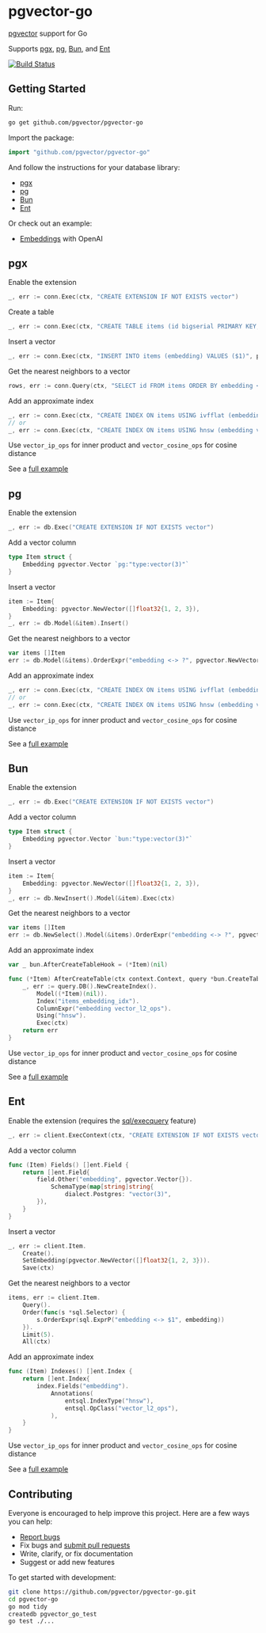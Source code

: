 # pgvector-go

[pgvector](https://github.com/pgvector/pgvector) support for Go

Supports [pgx](https://github.com/jackc/pgx), [pg](https://github.com/go-pg/pg), [Bun](https://github.com/uptrace/bun), and [Ent](https://github.com/ent/ent)

[![Build Status](https://github.com/pgvector/pgvector-go/workflows/build/badge.svg?branch=master)](https://github.com/pgvector/pgvector-go/actions)

## Getting Started

Run:

```sh
go get github.com/pgvector/pgvector-go
```

Import the package:

```go
import "github.com/pgvector/pgvector-go"
```

And follow the instructions for your database library:

- [pgx](#pgx)
- [pg](#pg)
- [Bun](#bun)
- [Ent](#ent)

Or check out an example:

- [Embeddings](openai_test.go) with OpenAI

## pgx

Enable the extension

```go
_, err := conn.Exec(ctx, "CREATE EXTENSION IF NOT EXISTS vector")
```

Create a table

```go
_, err := conn.Exec(ctx, "CREATE TABLE items (id bigserial PRIMARY KEY, embedding vector(3))")
```

Insert a vector

```go
_, err := conn.Exec(ctx, "INSERT INTO items (embedding) VALUES ($1)", pgvector.NewVector([]float32{1, 2, 3}))
```

Get the nearest neighbors to a vector

```go
rows, err := conn.Query(ctx, "SELECT id FROM items ORDER BY embedding <-> $1 LIMIT 5", pgvector.NewVector([]float32{1, 2, 3}))
```

Add an approximate index

```go
_, err := conn.Exec(ctx, "CREATE INDEX ON items USING ivfflat (embedding vector_l2_ops) WITH (lists = 100)")
// or
_, err := conn.Exec(ctx, "CREATE INDEX ON items USING hnsw (embedding vector_l2_ops)")
```

Use `vector_ip_ops` for inner product and `vector_cosine_ops` for cosine distance

See a [full example](pgx_test.go)

## pg

Enable the extension

```go
_, err := db.Exec("CREATE EXTENSION IF NOT EXISTS vector")
```

Add a vector column

```go
type Item struct {
    Embedding pgvector.Vector `pg:"type:vector(3)"`
}
```

Insert a vector

```go
item := Item{
    Embedding: pgvector.NewVector([]float32{1, 2, 3}),
}
_, err := db.Model(&item).Insert()
```

Get the nearest neighbors to a vector

```go
var items []Item
err := db.Model(&items).OrderExpr("embedding <-> ?", pgvector.NewVector([]float32{1, 2, 3})).Limit(5).Select()
```

Add an approximate index

```go
_, err := conn.Exec(ctx, "CREATE INDEX ON items USING ivfflat (embedding vector_l2_ops) WITH (lists = 100)")
// or
_, err := conn.Exec(ctx, "CREATE INDEX ON items USING hnsw (embedding vector_l2_ops)")
```

Use `vector_ip_ops` for inner product and `vector_cosine_ops` for cosine distance

See a [full example](pg_test.go)

## Bun

Enable the extension

```go
_, err := db.Exec("CREATE EXTENSION IF NOT EXISTS vector")
```

Add a vector column

```go
type Item struct {
    Embedding pgvector.Vector `bun:"type:vector(3)"`
}
```

Insert a vector

```go
item := Item{
    Embedding: pgvector.NewVector([]float32{1, 2, 3}),
}
_, err := db.NewInsert().Model(&item).Exec(ctx)
```

Get the nearest neighbors to a vector

```go
var items []Item
err := db.NewSelect().Model(&items).OrderExpr("embedding <-> ?", pgvector.NewVector([]float32{1, 2, 3})).Limit(5).Scan(ctx)
```

Add an approximate index

```go
var _ bun.AfterCreateTableHook = (*Item)(nil)

func (*Item) AfterCreateTable(ctx context.Context, query *bun.CreateTableQuery) error {
    _, err := query.DB().NewCreateIndex().
        Model((*Item)(nil)).
        Index("items_embedding_idx").
        ColumnExpr("embedding vector_l2_ops").
        Using("hnsw").
        Exec(ctx)
    return err
}
```

Use `vector_ip_ops` for inner product and `vector_cosine_ops` for cosine distance

See a [full example](bun_test.go)

## Ent

Enable the extension (requires the [sql/execquery](https://entgo.io/docs/feature-flags/#sql-raw-api) feature)

```go
_, err := client.ExecContext(ctx, "CREATE EXTENSION IF NOT EXISTS vector")
```

Add a vector column

```go
func (Item) Fields() []ent.Field {
    return []ent.Field{
        field.Other("embedding", pgvector.Vector{}).
            SchemaType(map[string]string{
                dialect.Postgres: "vector(3)",
        }),
    }
}
```

Insert a vector

```go
_, err := client.Item.
    Create().
    SetEmbedding(pgvector.NewVector([]float32{1, 2, 3})).
    Save(ctx)
```

Get the nearest neighbors to a vector

```go
items, err := client.Item.
    Query().
    Order(func(s *sql.Selector) {
        s.OrderExpr(sql.ExprP("embedding <-> $1", embedding))
    }).
    Limit(5).
    All(ctx)
```

Add an approximate index

```go
func (Item) Indexes() []ent.Index {
    return []ent.Index{
        index.Fields("embedding").
            Annotations(
                entsql.IndexType("hnsw"),
                entsql.OpClass("vector_l2_ops"),
            ),
    }
}
```

Use `vector_ip_ops` for inner product and `vector_cosine_ops` for cosine distance

See a [full example](ent/ent_test.go)

## Contributing

Everyone is encouraged to help improve this project. Here are a few ways you can help:

- [Report bugs](https://github.com/pgvector/pgvector-go/issues)
- Fix bugs and [submit pull requests](https://github.com/pgvector/pgvector-go/pulls)
- Write, clarify, or fix documentation
- Suggest or add new features

To get started with development:

```sh
git clone https://github.com/pgvector/pgvector-go.git
cd pgvector-go
go mod tidy
createdb pgvector_go_test
go test ./...
```
